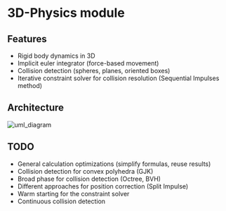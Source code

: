 # 3D-Physics module
## Features

- Rigid body dynamics in 3D
- Implicit euler integrator (force-based movement)
- Collision detection (spheres, planes, oriented boxes)
- Iterative constraint solver for collision resolution (Sequential Impulses method)

## Architecture

![uml_diagram](https://github.com/NiklasReiche/yage/assets/29310846/f460c297-3714-4313-b21c-1cd876ebbb63)

## TODO

- General calculation optimizations (simplify formulas, reuse results)
- Collision detection for convex polyhedra (GJK)
- Broad phase for collision detection (Octree, BVH)
- Different approaches for position correction (Split Impulse)
- Warm starting for the constraint solver
- Continuous collision detection

